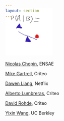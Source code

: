 ```yaml
---
layout: section
---
```


<section id="logo" class="container" style='padding-top:0rem; margin-top:-0rem;'>
   
   <div class='row col-md-3 col-xs-12' style='margin-top:-3rem;' >
      <img  height="150"  src="/img/causalbayes.jpg" alt="logo">
   </div>

</section>


[Nicolas Chopin](https://nchopin.github.io/), ENSAE

[Mike Gartrell](https://scholar.google.com/citations?user=NX6eiWYAAAAJ&hl=en), Criteo

[Dawen Liang](https://dawenl.github.io/), Netflix

[Alberto Lumbreras](http://albertolumbreras.net/), Criteo

[David Rohde](https://scholar.google.com/citations?hl=en&user=9SBYirYAAAAJ), Criteo

[Yixin Wang](https://scholar.google.com/citations?user=gFLW9qcAAAAJ&hl=en), UC Berkley
